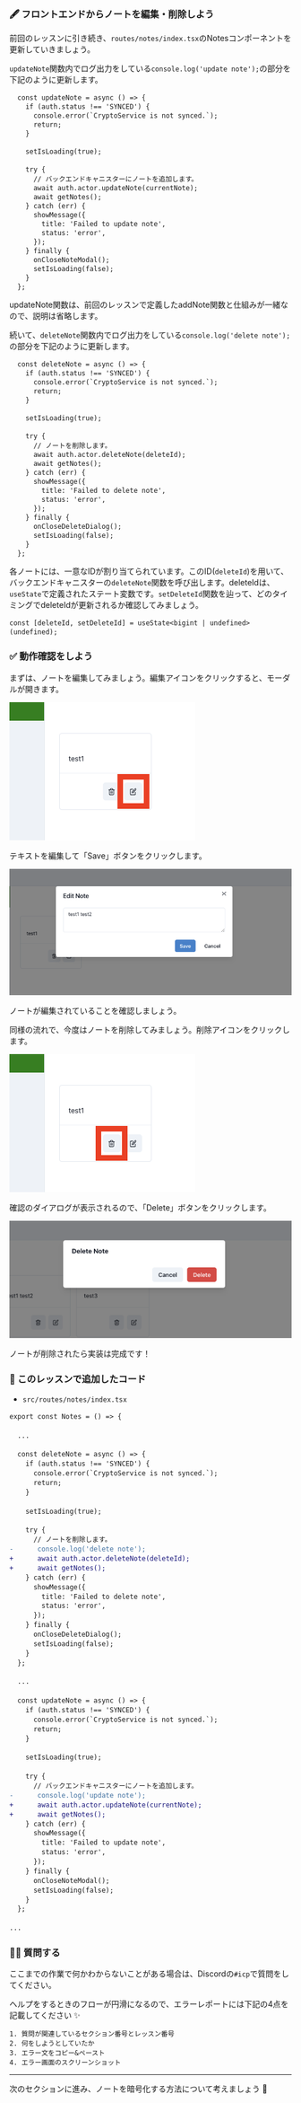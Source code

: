 ### 🖋 フロントエンドからノートを編集・削除しよう

前回のレッスンに引き続き、`routes/notes/index.tsx`のNotesコンポーネントを更新していきましょう。

`updateNote`関数内でログ出力をしている`console.log('update note');`の部分を下記のように更新します。

```tsx
  const updateNote = async () => {
    if (auth.status !== 'SYNCED') {
      console.error(`CryptoService is not synced.`);
      return;
    }

    setIsLoading(true);

    try {
      // バックエンドキャニスターにノートを追加します。
      await auth.actor.updateNote(currentNote);
      await getNotes();
    } catch (err) {
      showMessage({
        title: 'Failed to update note',
        status: 'error',
      });
    } finally {
      onCloseNoteModal();
      setIsLoading(false);
    }
  };
```

updateNote関数は、前回のレッスンで定義したaddNote関数と仕組みが一緒なので、説明は省略します。

続いて、`deleteNote`関数内でログ出力をしている`console.log('delete note');`の部分を下記のように更新します。

```tsx
  const deleteNote = async () => {
    if (auth.status !== 'SYNCED') {
      console.error(`CryptoService is not synced.`);
      return;
    }

    setIsLoading(true);

    try {
      // ノートを削除します。
      await auth.actor.deleteNote(deleteId);
      await getNotes();
    } catch (err) {
      showMessage({
        title: 'Failed to delete note',
        status: 'error',
      });
    } finally {
      onCloseDeleteDialog();
      setIsLoading(false);
    }
  };
```

各ノートには、一意なIDが割り当てられています。このID(`deleteId`)を用いて、バックエンドキャニスターの`deleteNote`関数を呼び出します。deleteIdは、`useState`で定義されたステート変数です。`setDeleteId`関数を辿って、どのタイミングでdeleteIdが更新されるか確認してみましょう。

```tsx
const [deleteId, setDeleteId] = useState<bigint | undefined>(undefined);
```

### ✅ 動作確認をしよう

まずは、ノートを編集してみましょう。編集アイコンをクリックすると、モーダルが開きます。

![](1_5_1.png)

テキストを編集して「Save」ボタンをクリックします。

![](1_5_2.png)

ノートが編集されていることを確認しましょう。

同様の流れで、今度はノートを削除してみましょう。削除アイコンをクリックします。

![](1_5_3.png)

確認のダイアログが表示されるので、「Delete」ボタンをクリックします。

![](1_5_4.png)

ノートが削除されたら実装は完成です！

### 📝 このレッスンで追加したコード

- `src/routes/notes/index.tsx`

```diff
export const Notes = () => {

  ...

  const deleteNote = async () => {
    if (auth.status !== 'SYNCED') {
      console.error(`CryptoService is not synced.`);
      return;
    }

    setIsLoading(true);

    try {
      // ノートを削除します。
-      console.log('delete note');
+      await auth.actor.deleteNote(deleteId);
+      await getNotes();
    } catch (err) {
      showMessage({
        title: 'Failed to delete note',
        status: 'error',
      });
    } finally {
      onCloseDeleteDialog();
      setIsLoading(false);
    }
  };

  ...

  const updateNote = async () => {
    if (auth.status !== 'SYNCED') {
      console.error(`CryptoService is not synced.`);
      return;
    }

    setIsLoading(true);

    try {
      // バックエンドキャニスターにノートを追加します。
-      console.log('update note');
+      await auth.actor.updateNote(currentNote);
+      await getNotes();
    } catch (err) {
      showMessage({
        title: 'Failed to update note',
        status: 'error',
      });
    } finally {
      onCloseNoteModal();
      setIsLoading(false);
    }
  };

...

```

### 🙋‍♂️ 質問する

ここまでの作業で何かわからないことがある場合は、Discordの`#icp`で質問をしてください。

ヘルプをするときのフローが円滑になるので、エラーレポートには下記の4点を記載してください ✨

```
1. 質問が関連しているセクション番号とレッスン番号
2. 何をしようとしていたか
3. エラー文をコピー&ペースト
4. エラー画面のスクリーンショット
```

---

次のセクションに進み、ノートを暗号化する方法について考えましょう 🎉
